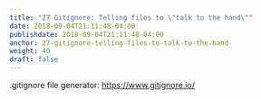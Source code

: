 ```yaml
---
title: "27 Gitignore: Telling files to \"talk to the hand\""
date: 2018-09-04T21:11:48-04:00
publishdate: 2018-09-04T21:11:48-04:00
anchor: 27-gitignore-telling-files-to-talk-to-the-hand
weight: 40
draft: false
---
```


.gitignore file generator: https://www.gitignore.io/
